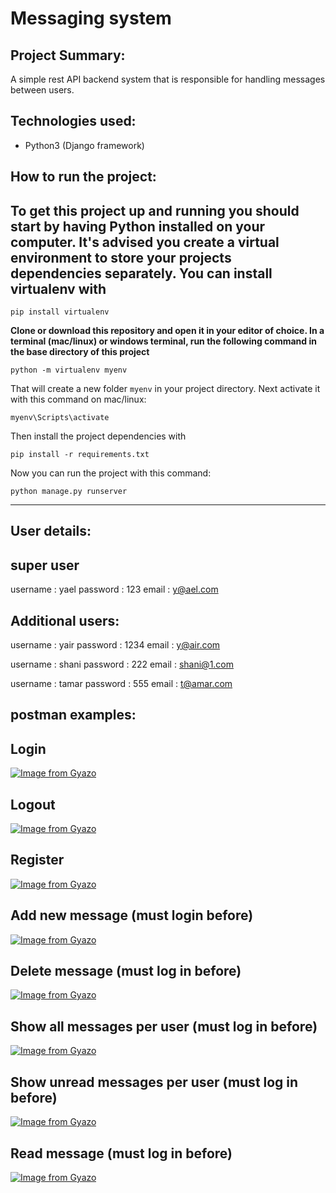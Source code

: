 # Messaging system

## Project Summary:

A simple rest API backend system that is responsible for handling
messages between users.

## Technologies used:

- Python3 (Django framework)

## How to run the project:

To get this project up and running you should start by having Python installed on your computer. It's advised you create a virtual environment to store your projects dependencies separately. You can install virtualenv with
---

```
pip install virtualenv
```

**Clone or download this repository and open it in your editor of choice. In a terminal (mac/linux) or windows terminal, run the following command in the base directory of this project**

```
python -m virtualenv myenv
```
That will create a new folder `myenv` in your project directory. Next activate it with this command on mac/linux:

```
myenv\Scripts\activate
```
Then install the project dependencies with

```
pip install -r requirements.txt
```
Now you can run the project with this command:

```
python manage.py runserver
```
---
## User details:

## super user
username : yael
password : 123
email : y@ael.com

## Additional users:
username : yair
password : 1234
email : y@air.com

username : shani
password : 222
email : shani@1.com

username : tamar
password : 555
email : t@amar.com


## postman examples:

## Login

[![Image from Gyazo](https://i.gyazo.com/c4afb0cc4b529f1035649879569a1730.png)](https://gyazo.com/c4afb0cc4b529f1035649879569a1730)


## Logout

[![Image from Gyazo](https://i.gyazo.com/1bde423ecefd0ce3dcb067bd848c3230.png)](https://gyazo.com/1bde423ecefd0ce3dcb067bd848c3230)


## Register

[![Image from Gyazo](https://i.gyazo.com/ce6f95643c7fb9af4b7b06873927951e.png)](https://gyazo.com/ce6f95643c7fb9af4b7b06873927951e)


## Add new message (must login before)

[![Image from Gyazo](https://i.gyazo.com/99cb91a48b0e0a0f86301c66c20bbc8d.png)](https://gyazo.com/99cb91a48b0e0a0f86301c66c20bbc8d)


## Delete message (must log in before)

[![Image from Gyazo](https://i.gyazo.com/3e0f8340538d6d51d71e05e3829b4496.png)](https://gyazo.com/3e0f8340538d6d51d71e05e3829b4496)


## Show all messages per user (must log in before)

[![Image from Gyazo](https://i.gyazo.com/42be85748bc82585afce62f9e13bc48a.png)](https://gyazo.com/42be85748bc82585afce62f9e13bc48a)
 
 
## Show unread messages per user (must log in before)

[![Image from Gyazo](https://i.gyazo.com/6f1a859547f9c50f54e2a235bfc399a9.png)](https://gyazo.com/6f1a859547f9c50f54e2a235bfc399a9)


## Read message (must log in before)

[![Image from Gyazo](https://i.gyazo.com/2cc11b0284dc1d9845416af54d2a56a1.png)](https://gyazo.com/2cc11b0284dc1d9845416af54d2a56a1)

